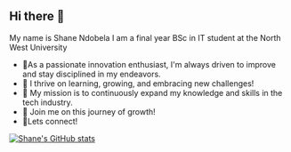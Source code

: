 ## Hi there 👋
My name is Shane Ndobela
I am a final year BSc in IT student at the North West University

- 🔭As a passionate innovation enthusiast, I'm always driven to improve and stay disciplined in my endeavors.
- 🌱  I thrive on learning, growing, and embracing new challenges!
- 🚀 My mission is to continuously expand my knowledge and skills in the tech industry.
- 👯 Join me on this journey of growth!
- 🌟Lets connect!



[![Shane's GitHub stats](https://github-readme-stats.vercel.app/api?username=ShaneWeb-dev)](https://github.com/ShaneWeb-dev/github-readme-stats)
